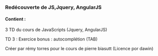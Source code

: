 ### Redécouverte de JS,Jquery, AngularJS

#### Contient :

3 TD du cours de JavaScripts (Jquery, AngularJS)

TD 3 : Exercice bonus : autocomplétion (TAB)

Créer par rémy torres pour le cours de pierre biasutt (Licence por dawin)
